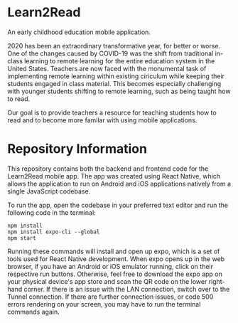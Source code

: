 # Learn2Read
An early childhood education mobile application.

2020 has been an extraordinary transformative year, for better or worse. One of the changes caused by COVID-19 was the shift from traditional in-class learning 
to remote learning for the entire education system in the United States. Teachers are now faced with the monumental task of implementing remote learning within
existing ciriculum while keeping their students engaged in class material. This becomes especially challenging with younger students shifting to remote learning,
such as being taught how to read.

Our goal is to provide teachers a resource for teaching students how to read and to become more familar with using mobile applications.

# Repository Information

This repository contains both the backend and frontend code for the Learn2Read mobile app. The app was created using React Native, which allows the application
to run on Android and iOS applications natively from a single JavaScript codebase. 

To run the app, open the codebase in your preferred text editor and run the following code in the terminal:
```
npm install
npm install expo-cli --global
npm start
```

Running these commands will install and open up expo, which is a set of tools used for React Native development. When expo opens up in the web browser, if you have
an Android or iOS emulator running, click on their respective run buttons. Otherwise, feel free to download the expo app on your physical device's app store
and scan the QR code on the 
lower right-hand corner. If there is an issue with the LAN connection, switch over to the Tunnel connection. If there are further connection issues, or code 500 errors
rendering on your screen, you may have to run the terminal commands again.

